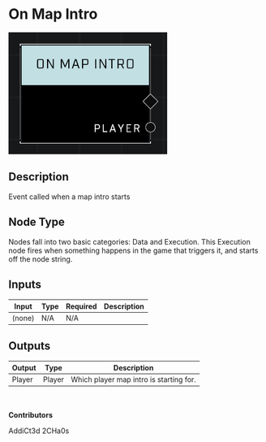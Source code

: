 # On Map Intro
![alt text](../../../.gitbook/assets/on-map-intro.png)
## Description
Event called when a map intro starts

## Node Type
Nodes fall into two basic categories: Data and Execution. This Execution node fires when something happens in the game that triggers it, and starts off the node string.

## Inputs
| Input            | Type             | Required | Description												    |
|------------------|------------------|----------|--------------------------------------------------------------|
| (none) | N/A  | N/A  | |

## Outputs
| Output           | Type             | Description												     |
|------------------|------------------|--------------------------------------------------------------|
| Player | Player  | Which player map intro is starting for.  |

\
\
**Contributors**

AddiCt3d 2CHa0s